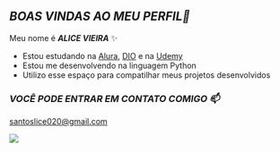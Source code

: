 ## _BOAS VINDAS AO MEU PERFIL💜_

Meu nome é **_ALICE VIEIRA_** ✨ 

- Estou estudando na [Alura](https://www.alura.com.br/?utm_term=alura&utm_campaign=%5BSearch%5D+%5BPerformance%5D+-+Institucional&utm_source=adwords&utm_medium=ppc&hsa_acc=7964138385&hsa_cam=386166608&hsa_grp=21666755648&hsa_ad=696280649243&hsa_src=g&hsa_tgt=kwd-300088401&hsa_kw=alura&hsa_mt=e&hsa_net=adwords&hsa_ver=3&gad_source=1&gclid=Cj0KCQjwsuSzBhCLARIsAIcdLm5hN8-4dbSZidOXjD3P6vQCGGbdYhrE8RTOE1d4kVmJ2c5kWb_K4wMaArTsEALw_wcB), [DIO](https://www.dio.me/) e na [Udemy](https://www.udemy.com/personal/home)
- Estou me desenvolvendo na linguagem Python
- Utilizo esse espaço para compatilhar meus projetos desenvolvidos

### _VOCÊ PODE ENTRAR EM CONTATO COMIGO 📫_

  santoslice020@gmail.com

![](https://media1.tenor.com/m/wFER2CV4Tm8AAAAC/princess-peach-mario.gif)
  
